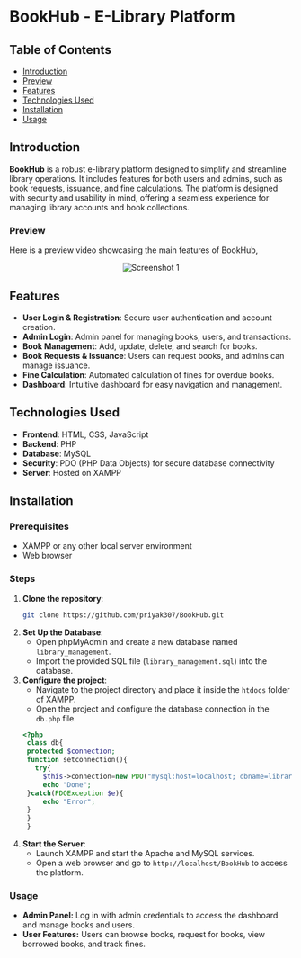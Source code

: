 # BookHub - E-Library Platform

## Table of Contents

- [Introduction](#introduction)
- [Preview](#preview)
- [Features](#features)
- [Technologies Used](#technologies-used)
- [Installation](#installation)
- [Usage](#usage)

## Introduction

**BookHub** is a robust e-library platform designed to simplify and streamline library operations. It includes features for both users and admins, such as book requests, issuance, and fine calculations. The platform is designed with security and usability in mind, offering a seamless experience for managing library accounts and book collections.

### Preview

Here is a preview video showcasing the main features of BookHub,
<p align="center">
  <img src="https://github.com/priyak307/BookHub/blob/master/images/preview-video.gif" alt="Screenshot 1"/>
</p>

## Features

- **User Login & Registration**: Secure user authentication and account creation.
- **Admin Login**: Admin panel for managing books, users, and transactions.
- **Book Management**: Add, update, delete, and search for books.
- **Book Requests & Issuance**: Users can request books, and admins can manage issuance.
- **Fine Calculation**: Automated calculation of fines for overdue books.
- **Dashboard**: Intuitive dashboard for easy navigation and management.

## Technologies Used

- **Frontend**: HTML, CSS, JavaScript
- **Backend**: PHP
- **Database**: MySQL
- **Security**: PDO (PHP Data Objects) for secure database connectivity
- **Server**: Hosted on XAMPP

## Installation

### Prerequisites

- XAMPP or any other local server environment
- Web browser

### Steps

1. **Clone the repository**:
   ```bash
   git clone https://github.com/priyak307/BookHub.git
2. **Set Up the Database**:
   - Open phpMyAdmin and create a new database named `library_management`.
   - Import the provided SQL file (`library_management.sql`) into the database.
3. **Configure the project**:
   - Navigate to the project directory and place it inside the `htdocs` folder of XAMPP.
   - Open the project and configure the database connection in the `db.php` file.
   ```php
   <?php
    class db{
    protected $connection;
    function setconnection(){
      try{
        $this->connection=new PDO("mysql:host=localhost; dbname=library_managment","root","");
        echo "Done";
    }catch(PDOException $e){
        echo "Error";
    }
    }
    }
4. **Start the Server**:
   - Launch XAMPP and start the Apache and MySQL services.
   - Open a web browser and go to `http://localhost/BookHub` to access the platform.

### Usage

- **Admin Panel:** Log in with admin credentials to access the dashboard and manage books and users.
- **User Features:** Users can browse books, request for books, view borrowed books, and track fines.
